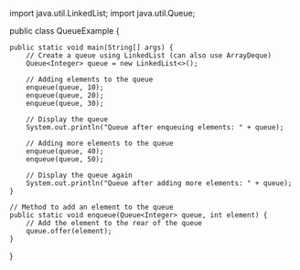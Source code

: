 import java.util.LinkedList;
import java.util.Queue;

public class QueueExample {

    public static void main(String[] args) {
        // Create a queue using LinkedList (can also use ArrayDeque)
        Queue<Integer> queue = new LinkedList<>();

        // Adding elements to the queue
        enqueue(queue, 10);
        enqueue(queue, 20);
        enqueue(queue, 30);

        // Display the queue
        System.out.println("Queue after enqueuing elements: " + queue);

        // Adding more elements to the queue
        enqueue(queue, 40);
        enqueue(queue, 50);

        // Display the queue again
        System.out.println("Queue after adding more elements: " + queue);
    }

    // Method to add an element to the queue
    public static void enqueue(Queue<Integer> queue, int element) {
        // Add the element to the rear of the queue
        queue.offer(element);
    }
}
